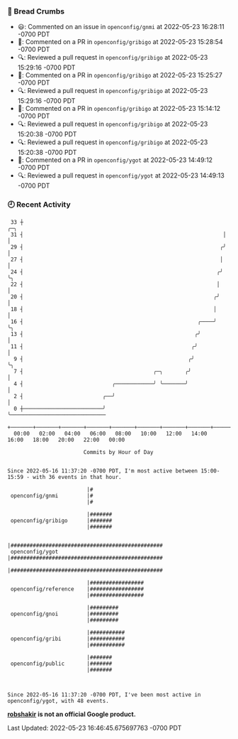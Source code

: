### 🍞 Bread Crumbs

 * 😃: Commented on an issue in `openconfig/gnmi` at 2022-05-23 16:28:11 -0700 PDT
 * 💬: Commented on a PR in  `openconfig/gribigo` at 2022-05-23 15:28:54 -0700 PDT
 * 🔍: Reviewed a pull request in  `openconfig/gribigo` at 2022-05-23 15:29:16 -0700 PDT
 * 💬: Commented on a PR in  `openconfig/gribigo` at 2022-05-23 15:25:27 -0700 PDT
 * 🔍: Reviewed a pull request in  `openconfig/gribigo` at 2022-05-23 15:29:16 -0700 PDT
 * 💬: Commented on a PR in  `openconfig/gribigo` at 2022-05-23 15:14:12 -0700 PDT
 * 🔍: Reviewed a pull request in  `openconfig/gribigo` at 2022-05-23 15:20:38 -0700 PDT
 * 🔍: Reviewed a pull request in  `openconfig/gribigo` at 2022-05-23 15:20:38 -0700 PDT
 * 💬: Commented on a PR in  `openconfig/ygot` at 2022-05-23 14:49:12 -0700 PDT
 * 🔍: Reviewed a pull request in  `openconfig/ygot` at 2022-05-23 14:49:13 -0700 PDT

### 🕘 Recent Activity
```
 33 ┼                                                               ╭─╮
 31 ┤                                                               │ │
 29 ┤                                                              ╭╯ │
 27 ┤                                                              │  │
 24 ┤                                                             ╭╯  ╰╮
 22 ┤                                                             │    │
 20 ┤                                                            ╭╯    │
 18 ┤                                                            │     │
 16 ┤                                                       ╭────╯     ╰╮
 13 ┤                                                      ╭╯           │
 11 ┤                                                     ╭╯            │
  9 ┤                                                    ╭╯             ╰╮
  7 ┤                                         ╭─╮       ╭╯               │
  4 ┤                            ╭────────────╯ ╰───────╯                │
  2 ┤                         ╭──╯                                       │
  0 ┼─────────────────────────╯                                          ╰──────────────────────────────
    +───────+───────+───────+───────+───────+───────+───────+───────+───────+───────+───────+───────+────
  00:00   02:00   04:00   06:00   08:00   10:00   12:00   14:00   16:00   18:00   20:00   22:00   00:00   

						Commits by Hour of Day


Since 2022-05-16 11:37:20 -0700 PDT, I'm most active between 15:00-15:59 - with 36 events in that hour.

```



```
                         |#
 openconfig/gnmi         |#
                         |#

                         |#######
 openconfig/gribigo      |#######
                         |#######

                         |################################################
 openconfig/ygot         |################################################
                         |################################################

                         |#################
 openconfig/reference    |#################
                         |#################

                         |#########
 openconfig/gnoi         |#########
                         |#########

                         |###########
 openconfig/gribi        |###########
                         |###########

                         |#######
 openconfig/public       |#######
                         |#######



Since 2022-05-16 11:37:20 -0700 PDT, I've been most active in openconfig/ygot, with 48 events.

```
**[robshakir](mailto:robjs@google.com) is not an official Google product.**  


Last Updated: 2022-05-23 16:46:45.675697763 -0700 PDT
